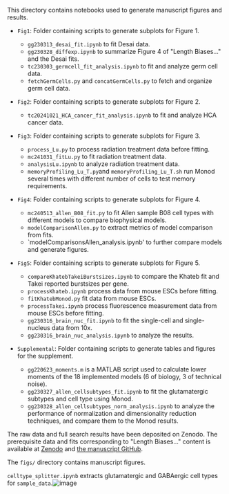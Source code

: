 This directory contains notebooks used to generate manuscript figures and results. 

* `Fig1`: Folder containing scripts to generate subplots for Figure 1.
  * `gg230313_desai_fit.ipynb` to fit Desai data.
  * `gg230328_diffexp.ipynb` to summarize Figure 4 of "Length Biases..." and the Desai fits.
  * `tc230303_germcell_fit_analysis.ipynb` to fit and analyze germ cell data. 
  * `fetchGermCells.py` and `concatGermCells.py` to fetch and organize germ cell data.

* `Fig2`: Folder containing scripts to generate subplots for Figure 2.
  * `tc20241021_HCA_cancer_fit_analysis.ipynb` to fit and analyze HCA cancer data.

* `Fig3`: Folder containing scripts to generate subplots for Figure 3.
  * `process_Lu.py` to process radiation treatment data before fitting. 
  * `mc241031_fitLu.py` to fit radiation treatment data.
  * `analysisLu.ipynb` to analyze radiation treatment data.
  *  `memoryProfiling_Lu_T.py`and `memoryProfiling_Lu_T.sh` run Monod several times with different number of cells to test memory requirements. 

* `Fig4`: Folder containing scripts to generate subplots for Figure 4.
  * `mc240513_allen_B08_fit.py` to  fit Allen sample B08 cell types with different models to compare biophysical models.
  * `modelComparisonAllen.py` to extract metrics of model comparison from fits. 
  * `modelComparisonsAllen_analysis.ipynb' to further compare models and generate figures. 


* `Fig5`: Folder containing scripts to generate subplots for Figure 5.
  * `compareKhatebTakeiBurstsizes.ipynb` to compare the Khateb fit and Takei reported burstsizes per gene. 
  * `processKhateb.ipynb` process data from mouse ESCs before fitting. 
  * `fitKhatebMonod.py` fit data from mouse ESCs. 
  * `processTakei.ipynb` process fluorescence measurement data from mouse ESCs before fitting. 
  * `gg230316_brain_nuc_fit.ipynb` to fit the single-cell and single-nucleus data from 10x.
  * `gg230316_brain_nuc_analysis.ipynb` to analyze the results. 


* `Supplemental`: Folder containing scripts to generate tables and figures for the supplement. 
  * `gg220623_moments.m` is a MATLAB script used to calculate lower moments of the 18 implemented models (6 of biology, 3 of technical noise).
  * `gg230327_allen_cellsubtypes_fit.ipynb` to fit the glutamatergic subtypes and cell type using Monod.
  * `gg230328_allen_cellsubtypes_norm_analysis.ipynb` to analyze the performance of normalization and dimensionality reduction techniques, and compare them to the Monod results.
 
	
The raw data and full search results have been deposited on Zenodo. The prerequisite data and fits corresponding to "Length Biases..."  content is available at [Zenodo](https://zenodo.org/record/7388133) and [the manuscript GitHub](https://github.com/pachterlab/GP_2021_3).

The `figs/` directory contains manuscript figures.

`celltype_splitter.ipynb` extracts glutamatergic and GABAergic cell types for `sample_data`.![image](https://github.com/user-attachments/assets/517c36d4-6fe4-49df-a2ea-93a09b8533b5)
